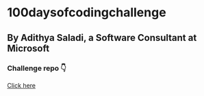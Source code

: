 # 100daysofcodingchallenge
## By Adithya Saladi, a Software Consultant at Microsoft
### Challenge repo 👇<br>
<a href="https://github.com/adithyasai/100daysofcodingchallenge">Click here</a>

